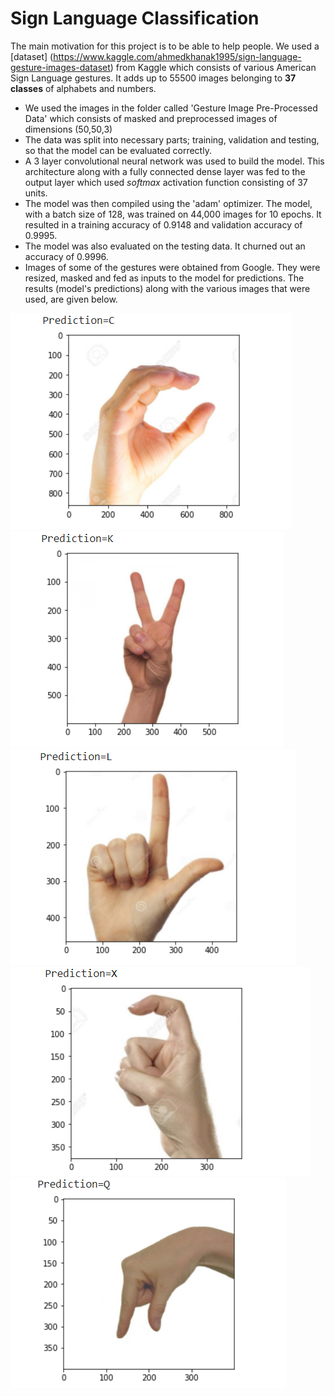# Sign Language Classification
The main motivation for this project is to be able to help people.
We used a [dataset] (https://www.kaggle.com/ahmedkhanak1995/sign-language-gesture-images-dataset) from Kaggle which consists of various American Sign Language gestures. It adds up to 55500 images belonging to **37 classes** of alphabets and numbers.

- We used the images in the folder called 'Gesture Image Pre-Processed Data' which consists of masked and preprocessed images of dimensions (50,50,3)
- The data was split into necessary parts; training, validation and testing, so that the model can be evaluated correctly.
- A 3 layer convolutional neural network was used to build the model. This architecture along with a fully connected dense layer was fed to the output layer which used *softmax* activation function consisting of 37 units.
- The model was then compiled using the 'adam' optimizer. The model, with a batch size of 128, was trained on 44,000 images for 10 epochs. It resulted in a training accuracy of 0.9148 and validation accuracy of 0.9995.
- The model was also evaluated on the testing data. It churned out an accuracy of 0.9996.
- Images of some of the gestures were obtained from Google. They were resized, masked and fed as inputs to the model for predictions. The results (model's predictions) along with the various images that were used, are given below.


![output 1](/outputs/1.png)
![output 2](/outputs/2.png)
![output 2](/outputs/3.png)
![output 2](/outputs/4.png)
![output 2](/outputs/5.png)
